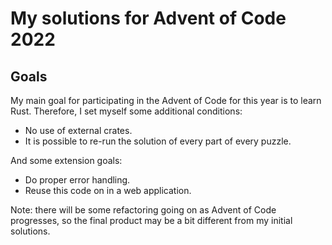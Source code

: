 # My solutions for Advent of Code 2022

## Goals

My main goal for participating in the Advent of Code for this year is to learn Rust.
Therefore, I set myself some additional conditions:
* No use of external crates.
* It is possible to re-run the solution of every part of every puzzle.

And some extension goals:
* Do proper error handling.
* Reuse this code on in a web application.

Note: there will be some refactoring going on as Advent of Code progresses, so the final product may be a bit different from my initial solutions.
